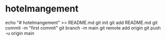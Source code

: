 # hotelmangement
echo "# hotelmangement" >> README.md
git init
git add README.md
git commit -m "first commit"
git branch -m main 
git remote add origin
git push -u origin main
